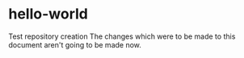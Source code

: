 # hello-world
Test repository creation
The changes which were to be made to this document aren't going to be made now.
